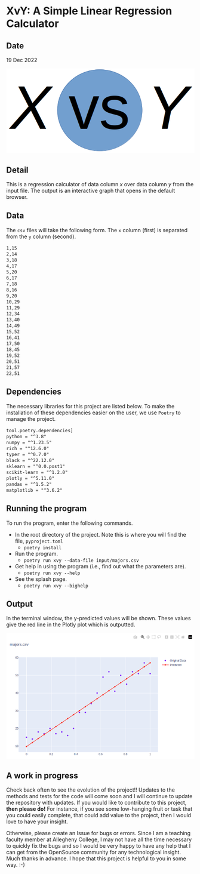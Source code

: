 # XvY: A Simple Linear Regression Calculator

## Date

19 Dec 2022

![graphics/xvsy.png](graphics/xvsy.png)

## Detail

This is a regression calculator of data column $x$ over data column $y$ from the input file. The output is an interactive graph that opens in the default browser.

## Data

The `csv` files will take the following form. The `x` column (first) is separated from the `y` column (second).

```
1,15
2,14
3,18
4,17
5,20
6,17
7,18
8,16
9,20
10,29
11,29
12,34
13,40
14,49
15,52
16,41
17,50
18,45
19,52
20,51
21,57
22,51
```

## Dependencies
The necessary libraries for this project are listed below. To make the installation of these dependencies easier on the user, we use `Poetry` to manage the project.

```
tool.poetry.dependencies]
python = "^3.8"
numpy = "^1.23.5"
rich = "^12.6.0"
typer = "^0.7.0"
black = "^22.12.0"
sklearn = "^0.0.post1"
scikit-learn = "^1.2.0"
plotly = "^5.11.0"
pandas = "^1.5.2"
matplotlib = "^3.6.2"
```

## Running the program

To run the program, enter the following commands.

* In the root directory of the project. Note this is where you will find the file, `pyproject.toml`
  + `poetry install`
* Run the program.
  + `poetry run xvy --data-file input/majors.csv`
* Get help in using the program (i.e., find out what the parameters are).
  + `poetry run xvy --help`
* See the splash page.
  + `poetry run xvy --bighelp`

## Output

In the terminal window, the y-predicted values will be shown. These values give the red line in the Plotly plot which is outputted.

![graphics/plot.png](graphics/plot.png)


## A work in progress

Check back often to see the evolution of the project!! Updates to the methods and tests for the code will come soon and I will continue to update the repository with updates. If you would like to contribute to this project, __then please do!__ For instance, if you see some low-hanging fruit or task that you could easily complete, that could add value to the project, then I would love to have your insight.

Otherwise, please create an Issue for bugs or errors. Since I am a teaching faculty member at Allegheny College, I may not have all the time necessary to quickly fix the bugs and so I would be very happy to have any help that I can get from the OpenSource community for any technological insight. Much thanks in advance. I hope that this project is helpful to you in some way. :-)
